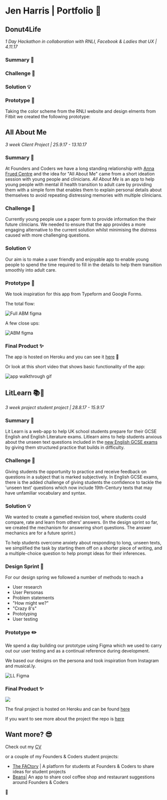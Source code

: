 # Jen Harris | Portfolio :ledger:

## Donut4Life 
_*1 Day Hackathon in collaboration with RNLI, Facebook & Ladies that UX | 4.11.17*_  

### Summary :page_with_curl: 

### Challenge :dizzy:


### Solution :bulb:


### Prototype :pencil:
Taking the color scheme from the RNLI website and design elments from Fitbit we created the following prototype: 


## All About Me
_*3 week Client Project | 25.9.17 - 13.10.17*_

### Summary :page_with_curl: 
At Founders and Coders we have a long standing relationship with [Anna Frued Centre](http://www.annafreud.org/) and the idea for "All About Me" came from a short ideation session with young people and clinicians. 
_*All About Me*_ is an app to help young people with mental ill health transition to adult care by providing them with a simple form that enables them to explain personal details about themselves to avoid repeating distressing memories with multiple clinicians. 

### Challenge :dizzy:
Currently young people use a paper form to provide information the their future clinicians. We needed to ensure that the app provides a more engaging alternative to the current solution whilst minimising the distress caused with more challenging questions.

### Solution :bulb:
Our aim is to make a user friendly and enjoyable app to enable young people to spend the time required to fill in the details to help them transition smoothly into adult care. 

### Prototype :pencil:
We took inspiration for this app from Typeform and Google Forms. 

The total flow: 

![Full ABM figma](https://files.gitter.im/Jen-Harris/oPAu/image.png)

A few close ups:

![ABM figma](https://files.gitter.im/Jen-Harris/NYNq/image.png)

### Final Product :sparkles:
The app is hosted on Heroku and you can see it [here](https://allaboutme-annafreud.herokuapp.com/) :eyes: 

Or look at this short video that shows basic functionality of the app:  

![app walkthrough gif](https://i.imgur.com/Ibg2ykx.gif)  


## LitLearn :books::iphone:
_*3 week project student project | 28.8.17 - 15.9.17*_
### Summary :page_with_curl: 
Lit Learn is a web-app to help UK school students prepare for their GCSE English and English Literature exams. Litlearn aims to help students anxious about the unseen text questions included in the [new English GCSE exams](http://www.telegraph.co.uk/education/2017/07/18/students-find-new-english-gcse-torturous-may-deterred-continuing/) by giving them structured practice that builds in difficulty.

### Challenge :dizzy:
Giving students the opportunity to practice and receive feedback on questions in a subject that is marked subjectively. 
In English GCSE exams, there is the added challenge of giving students the confidence to tackle the 'unseen text' questions which now include 19th-Century texts that may have unfamiliar vocabulary and syntax.

### Solution :bulb:
We wanted to create a gamefied revision tool, where students could compare, rate and learn from others' answers. (In the design sprint so far, we created the mechanism for answering short questions. The answer mechanics are for a future sprint.)

To help students overcome anxiety about responding to long, unseen texts, we simplified the task by starting them off on a shorter piece of writing, and a multiple-choice question to help prompt ideas for their inferences.

### Design Sprint :art:
For our design spring we followed a number of methods to reach a 
* User research
* User Personas 
* Problem statements 
* "How might we?"
* "Crazy 8's"
* Prototyping
* User testing 

### Prototype :pencil2:
We spend a day building our prototype using Figma which we used to carry out our user testing and as a continual reference during development.  

We based our designs on the persona and took inspiration from Instagram and musical.ly.

![LL Figma](https://files.gitter.im/Jen-Harris/rEsH/image.png)


### Final Product :sparkles:
![](https://user-images.githubusercontent.com/23265724/30490820-0ce20514-9a33-11e7-9a7f-20294d230708.gif)

The final project is hosted on Heroku and can be found [here](https://litlearn.herokuapp.com/)

If you want to see more about the project the repo is [here](https://github.com/Jen-Harris/litlearn)

## Want more? :sunglasses:
Check out my [CV](https://github.com/Jen-Harris/cv)

or a couple of my Founders & Coders student projects:
* [The FACtory](https://github.com/Jen-Harris/the-FACtory) | A platform for students at Founders & Coders to share ideas for student projects
* [Beans](https://github.com/Jen-Harris/week6-kidneybeans)| An app to share cool coffee shop and restaurant suggestions around Founders & Coders

:wave:
